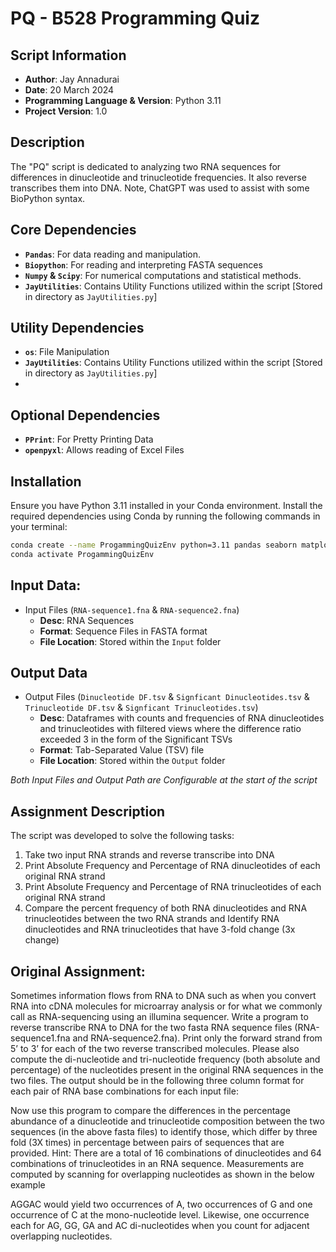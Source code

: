 # PQ - B528 Programming Quiz

## Script Information

- **Author**: Jay Annadurai
- **Date**: 20 March 2024
- **Programming Language & Version**: Python 3.11
- **Project Version**: 1.0

## Description

The "PQ" script is dedicated to analyzing two RNA sequences for differences in dinucleotide and trinucleotide frequencies. It also reverse transcribes them into DNA. Note, ChatGPT was used to assist with some BioPython syntax.

## Core Dependencies

- **```Pandas```**: For data reading and manipulation.
- **```Biopython```**: For reading and interpreting FASTA sequences
- **```Numpy``` & ```Scipy```**: For numerical computations and statistical methods.
- **```JayUtilities```**: Contains Utility Functions utilized within the script [Stored in directory as ```JayUtilities.py```]

## Utility Dependencies
- **```os```**: File Manipulation
- **```JayUtilities```**: Contains Utility Functions utilized within the script [Stored in directory as ```JayUtilities.py```]
- 
## Optional Dependencies
- **```PPrint```**: For Pretty Printing Data
- **```openpyxl```**: Allows reading of Excel Files

## Installation

Ensure you have Python 3.11 installed in your Conda environment. Install the required dependencies using Conda by running the following commands in your terminal:

```bash
conda create --name ProgammingQuizEnv python=3.11 pandas seaborn matplotlib numpy scipy
conda activate ProgammingQuizEnv
```

## Input Data: 
  - Input Files (```RNA-sequence1.fna``` & ```RNA-sequence2.fna```)
    - **Desc**: RNA Sequences
    - **Format**: Sequence Files in FASTA format
    - **File Location**: Stored within the ```Input``` folder
    
## Output Data
- Output Files (```Dinucleotide DF.tsv``` & ```Signficant Dinucleotides.tsv``` & ```Trinucleotide DF.tsv``` & ```Signficant Trinucleotides.tsv```)
    - **Desc**: Dataframes with counts and frequencies of RNA dinucleotides and trinucleotides with filtered views where the difference ratio exceeded 3 in the form of the Significant TSVs
    - **Format**: Tab-Separated Value (TSV) file
    - **File Location**: Stored within the ```Output``` folder

*Both Input Files and Output Path are Configurable at the start of the script*

## Assignment Description
The script was developed to solve the following tasks:
1) Take two input RNA strands and reverse transcribe into DNA
2) Print Absolute Frequency and Percentage of RNA dinucleotides of each original RNA strand
3) Print Absolute Frequency and Percentage of RNA trinucleotides of each original RNA strand
4) Compare the percent frequency of both RNA dinucleotides and RNA trinucleotides between the two RNA strands and Identify RNA dinucleotides and RNA trinucleotides that have 3-fold change (3x change)

## Original Assignment:
Sometimes information flows from RNA to DNA such as when you convert RNA into cDNA molecules for microarray analysis or for what we commonly call as RNA-sequencing using an illumina sequencer. Write a program to reverse transcribe RNA to DNA for the two fasta RNA sequence files (RNA-sequence1.fna and RNA-sequence2.fna). Print only the forward strand from 5’ to 3’ for each of the two reverse transcribed molecules. Please also compute the di-nucleotide and tri-nucleotide frequency (both absolute and percentage) of the nucleotides present in the original RNA sequences in the two files. The output should be in the following three column format for each pair of RNA base combinations for each input file:





Now use this program to compare the differences in the percentage abundance of a dinucleotide and trinucleotide composition between the two sequences (in the above fasta files) to identify those, which differ by three fold (3X times) in percentage between pairs of sequences that are provided.
Hint: There are a total of  16 combinations of dinucleotides and 64 combinations of trinucleotides in an RNA sequence. Measurements are computed by scanning for overlapping nucleotides as shown in the below example

AGGAC would yield two occurrences of A, two occurrences of G and one occurrence of C at the mono-nucleotide level. Likewise, one occurrence each for AG, GG, GA and AC di-nucleotides when you count for adjacent overlapping nucleotides.
